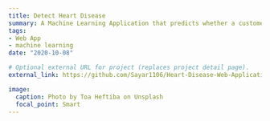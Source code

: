 ```yaml
---
title: Detect Heart Disease
summary: A Machine Learning Application that predicts whether a customer has heart disease based on 14 different parameters.
tags:
- Web App
- machine learning
date: "2020-10-08"

# Optional external URL for project (replaces project detail page).
external_link: https://github.com/Sayar1106/Heart-Disease-Web-Application

image:
  caption: Photo by Toa Heftiba on Unsplash
  focal_point: Smart
---
```

